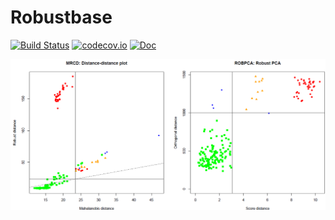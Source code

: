 # Robustbase

[![Build Status](https://github.com/valentint/Robustbase.jl/actions/workflows/CI.yml/badge.svg?branch=main)](https://github.com/valentint/Robustbase.jl/actions/workflows/CI.yml?query=branch%3Amain)
[![codecov.io](http://codecov.io/github/valentint/Robustbase.jl/coverage.svg?branch=main)](http://codecov.io/github/valentint/Robustbase.jl?branch=main)
[![Doc](https://img.shields.io/badge/docs-dev-blue.svg)](https://valentint.github.io/Robustbase.jl/dev/)

![](README-logo.png)<!-- -->

